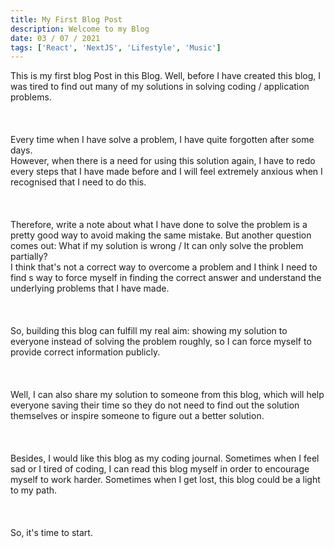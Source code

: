 ```yaml
---
title: My First Blog Post
description: Welcome to my Blog
date: 03 / 07 / 2021
tags: ['React', 'NextJS', 'Lifestyle', 'Music']
---
```


This is my first blog Post in this Blog.
Well, before I have created this blog,
I was tired to find out many of my solutions in solving coding / application problems.
<br/><br/><br/><br/>
Every time when I have solve a problem, I have quite forgotten after some days. <br/>
However, when there is a need for using this solution again,
I have to redo every steps that I have made before
and I will feel extremely anxious when I recognised that I need to do this.
<br/><br/><br/><br/>
Therefore, write a note about what I have done to solve the problem 
is a pretty good way to avoid making the same mistake.
But another question comes out: What if my solution is wrong / It can only solve the problem partially?<br/>
I think that's not a correct way to overcome a problem and 
I think I need to find s way to force myself in finding the correct answer and understand the underlying problems that I have made.
<br/><br/><br/><br/>
So, building this blog can fulfill my real aim: showing my solution to everyone 
instead of solving the problem roughly, so I can force myself to provide correct information publicly.
<br/><br/><br/><br/>
Well, I can also share my solution to someone from this blog, which will help everyone saving their time so they do not need to find out the solution themselves or inspire someone to figure out a better solution.
<br/><br/><br/><br/>
Besides, I would like this blog as my coding journal. 
Sometimes when I feel sad or I tired of coding, I can read this blog myself in order to encourage myself to work harder.
Sometimes when I get lost, this blog could be a light to my path.
<br/><br/><br/><br/>
So, it's time to start.
